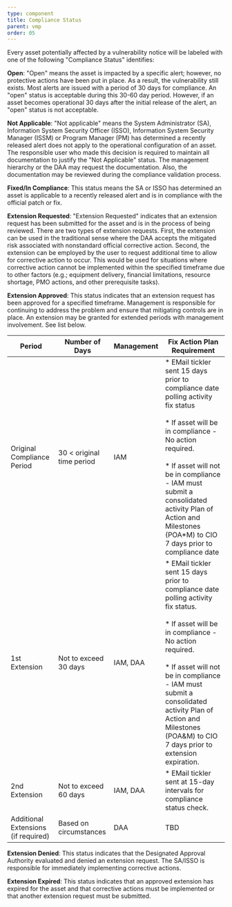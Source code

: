 ```yaml
---
type: component
title: Compliance Status
parent: vmp
order: 05
---
```

Every asset potentially affected by a vulnerability notice will be labeled
with one of the following "Compliance Status" identifies:

**Open**: "Open" means the asset is impacted by a specific alert; however, no
protective actions have been put in place. As a result, the vulnerability still
exists. Most alerts are issued with a period of 30 days for compliance. An "open"
status is acceptable during this 30-60 day period. However, if an asset becomes
operational 30 days after the initial release of the alert, an "open" status is
not acceptable.

**Not Applicable**: "Not applicable" means the System Administrator (SA),
Information System Security Officer (ISSO), Information System Security Manager
(ISSM) or Program Manager (PM) has determined a recently released alert does not
apply to the operational configuration of an asset. The responsible user who
made this decision is required to maintain all documentation to justify the
"Not Applicable" status. The management hierarchy or the DAA may request the
documentation. Also, the documentation may be reviewed during the compliance
validation process.

**Fixed/In Compliance**: This status means the SA or ISSO has determined an
asset is applicable to a recently released alert and is in compliance with the
official patch or fix.

**Extension Requested**: "Extension Requested" indicates that an extension
request has been submitted for the asset and is in the process of being
reviewed. There are two types of extension requests. First, the extension can be
used in the traditional sense where the DAA accepts the mitigated risk associated
with nonstandard official corrective action. Second, the extension can be employed
by the user to request additional time to allow for corrective action to occur.
This would be used for situations where corrective action cannot be implemented
within the specified timeframe due to other factors (e.g.; equipment delivery,
financial limitations, resource shortage, PMO actions, and other prerequisite
tasks).

**Extension Approved**: This status indicates that an extension request has been
approved for a specified timeframe. Management is responsible for continuing to
address the problem and ensure that mitigating controls are in place. An
extension may be granted for extended periods with management involvement. See list below.

| Period | Number of Days | Management | Fix Action Plan Requirement |
|--------|----------------|------------|-----------------------------|
| Original Compliance Period | 30 < original time period | IAM | * EMail tickler sent 15 days prior to compliance date polling activity fix status<br /><br />* If asset will be in compliance - No action required.<br /><br />* If asset will not be in compliance - IAM must submit a consolidated activity Plan of Action and Milestones (POA*M) to CIO 7 days prior to compliance date|
| 1st Extension | Not to exceed 30 days | IAM, DAA | * EMail tickler sent 15 days prior to compliance date polling activity fix status.<br /><br />* If asset will be in compliance - No action required.<br /><br />* If asset will not be in compliance - IAM must submit a consolidated activity Plan of Action and Milestones (POA&M) to CIO 7 days prior to extension expiration.|
| 2nd Extension | Not to exceed 60 days | IAM, DAA | * EMail tickler sent at 15-day intervals for compliance status check.|
| Additional Extensions (if required) | Based on circumstances | DAA | TBD |

**Extension Denied**: This status indicates that the Designated Approval
Authority evaluated and denied an extension request. The SA/ISSO is responsible
for immediately implementing corrective actions.

**Extension Expired**: This status indicates that an approved extension has
expired for the asset and that corrective actions must be implemented or that
another extension request must be submitted.
